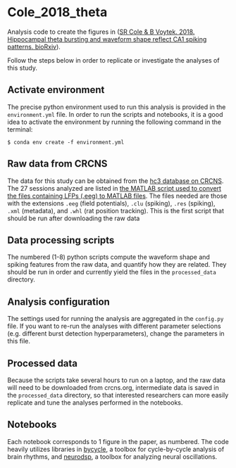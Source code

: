 # Cole_2018_theta
Analysis code to create the figures in ([SR Cole & B Voytek. 2018. Hippocampal theta bursting and waveform shape reflect CA1 spiking patterns. bioRxiv](https://www.biorxiv.org/content/early/2018/10/25/452987)).

Follow the steps below in order to replicate or investigate the analyses of this study.

## Activate environment

The precise python environment used to run this analysis is provided in the `environment.yml` file. In order to run the scripts and notebooks, it is a good idea to activate the environment by running the following command in the terminal:

```
$ conda env create -f environment.yml
```

## Raw data from CRCNS

The data for this study can be obtained from the [hc3 database on CRCNS](https://crcns.org/data-sets/hc/hc-3). The 27 sessions analyzed are listed in [the MATLAB script used to convert the files containing LFPs (.eeg) to MATLAB files](https://github.com/voytekresearch/Cole_2018_theta/blob/v2/binary_to_mat/reformat_lfps_to_mat.m). The files needed are those with the extensions `.eeg` (field potentials), `.clu` (spiking), `.res` (spiking), `.xml` (metadata), and `.whl` (rat position tracking). This is the first script that should be run after downloading the raw data

## Data processing scripts

The numbered (1-8) python scripts compute the waveform shape and spiking features from the raw data, and quantify how they are related. They should be run in order and currently yield the files in the `processed_data` directory.

## Analysis configuration

The settings used for running the analysis are aggregated in the `config.py` file. If you want to re-run the analyses with different parameter selections (e.g. different burst detection hyperparameters), change the parameters in this file.

## Processed data

Because the scripts take several hours to run on a laptop, and the raw data will need to be downloaded from crcns.org, intermediate data is saved in the `processed_data` directory, so that interested researchers can more easily replicate and tune the analyses performed in the notebooks.

## Notebooks

Each notebook corresponds to 1 figure in the paper, as numbered. The code heavily utilizes libraries in [bycycle](https://github.com/voytekresearch/bycycle), a toolbox for cycle-by-cycle analysis of brain rhythms, and [neurodsp](https://github.com/voytekresearch/neurodsp), a toolbox for analyzing neural oscillations.
